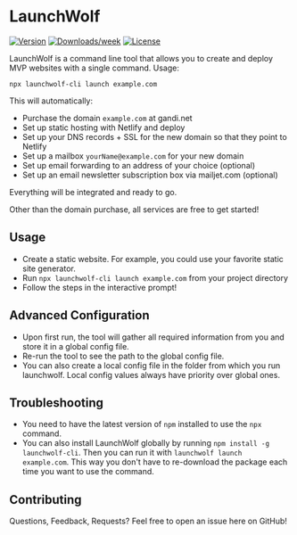 # LaunchWolf

[![Version](https://img.shields.io/npm/v/launchwolf-cli.svg)](https://npmjs.org/package/launchwolf-cli)
[![Downloads/week](https://img.shields.io/npm/dw/launchwolf-cli.svg)](https://npmjs.org/package/launchwolf-cli)
[![License](https://img.shields.io/npm/l/launchwolf-cli.svg)](https://github.com/avf/launchwolf-cli/blob/master/package.json)

LaunchWolf is a command line tool that allows you to create and deploy MVP websites with a single command. Usage:

```npx launchwolf-cli launch example.com```

This will automatically:

- Purchase the domain `example.com` at gandi.net
- Set up static hosting with Netlify and deploy
- Set up your DNS records + SSL for the new domain so that they point to Netlify
- Set up a mailbox `yourName@example.com` for your new domain
- Set up email forwarding to an address of your choice (optional)
- Set up an email newsletter subscription box via mailjet.com (optional)

Everything will be integrated and ready to go.

Other than the domain purchase, all services are free to get started!

## Usage

- Create a static website. For example, you could use your favorite static site generator.
- Run `npx launchwolf-cli launch example.com` from your project directory
- Follow the steps in the interactive prompt!

## Advanced Configuration

- Upon first run, the tool will gather all required information from you and store it in a global config file. 
- Re-run the tool to see the path to the global config file.
- You can also create a local config file in the folder from which you run launchwolf. Local config values always have priority over global ones.

## Troubleshooting

- You need to have the latest version of `npm` installed to use the `npx` command.
- You can also install LaunchWolf globally by running `npm install -g launchwolf-cli`. Then you can run it with `launchwolf launch example.com`. This way you don't have to re-download the package each time you want to use the command.

## Contributing

Questions, Feedback, Requests? Feel free to open an issue here on GitHub!
